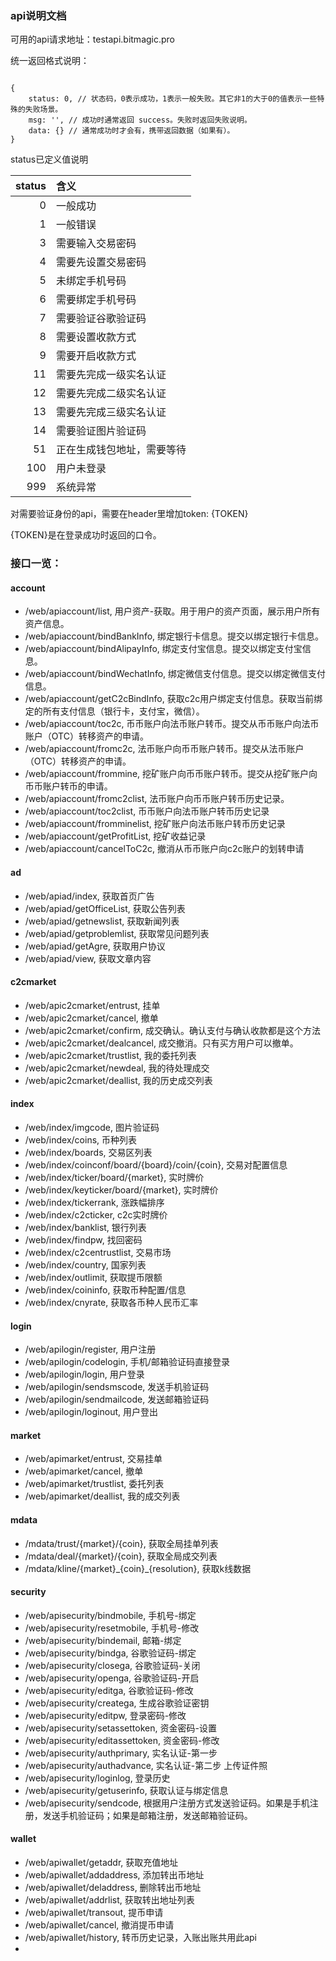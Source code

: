 ### api说明文档

可用的api请求地址：testapi.bitmagic.pro

统一返回格式说明：

```

{
    status: 0, // 状态码，0表示成功，1表示一般失败。其它非1的大于0的值表示一些特殊的失败场景。
    msg: '', // 成功时通常返回 success。失败时返回失败说明。
    data: {} // 通常成功时才会有，携带返回数据（如果有）。
}

```

status已定义值说明

|  status   | 含义  |
|  ----:  | :----  |
| 0  | 一般成功 |
| 1  | 一般错误 |
| 3  | 需要输入交易密码 |
| 4  | 需要先设置交易密码 |
| 5  | 未绑定手机号码 |
| 6  | 需要绑定手机号码 |
| 7  | 需要验证谷歌验证码 |
| 8  | 需要设置收款方式 |
| 9  | 需要开启收款方式 |
| 11  | 需要先完成一级实名认证 |
| 12  | 需要先完成二级实名认证 |
| 13  | 需要先完成三级实名认证 |
| 14  | 需要验证图片验证码 |
| 51  | 正在生成钱包地址，需要等待 |
| 100  | 用户未登录 |
| 999  | 系统异常 |

对需要验证身份的api，需要在header里增加token: {TOKEN}

{TOKEN}是在登录成功时返回的口令。


### 接口一览：
#### account
- /web/apiaccount/list, 用户资产-获取。用于用户的资产页面，展示用户所有资产信息。
- /web/apiaccount/bindBankInfo, 绑定银行卡信息。提交以绑定银行卡信息。
- /web/apiaccount/bindAlipayInfo, 绑定支付宝信息。提交以绑定支付宝信息。
- /web/apiaccount/bindWechatInfo, 绑定微信支付信息。提交以绑定微信支付信息。
- /web/apiaccount/getC2cBindInfo, 获取c2c用户绑定支付信息。获取当前绑定的所有支付信息（银行卡，支付宝，微信）。
- /web/apiaccount/toc2c, 币币账户向法币账户转币。提交从币币账户向法币账户（OTC）转移资产的申请。
- /web/apiaccount/fromc2c, 法币账户向币币账户转币。提交从法币账户（OTC）转移资产的申请。
- /web/apiaccount/frommine, 挖矿账户向币币账户转币。提交从挖矿账户向币币账户转币的申请。
- /web/apiaccount/fromc2clist, 法币账户向币币账户转币历史记录。
- /web/apiaccount/toc2clist, 币币账户向法币账户转币历史记录
- /web/apiaccount/fromminelist, 挖矿账户向法币账户转币历史记录
- /web/apiaccount/getProfitList, 挖矿收益记录
- /web/apiaccount/cancelToC2c, 撤消从币币账户向c2c账户的划转申请


#### ad
- /web/apiad/index, 获取首页广告
- /web/apiad/getOfficeList, 获取公告列表
- /web/apiad/getnewslist, 获取新闻列表
- /web/apiad/getproblemlist, 获取常见问题列表
- /web/apiad/getAgre, 获取用户协议
- /web/apiad/view, 获取文章内容


#### c2cmarket
- /web/apic2cmarket/entrust, 挂单
- /web/apic2cmarket/cancel, 撤单
- /web/apic2cmarket/confirm, 成交确认。确认支付与确认收款都是这个方法
- /web/apic2cmarket/dealcancel, 成交撤消。只有买方用户可以撤单。
- /web/apic2cmarket/trustlist, 我的委托列表
- /web/apic2cmarket/newdeal, 我的待处理成交
- /web/apic2cmarket/deallist, 我的历史成交列表


#### index
- /web/index/imgcode, 图片验证码
- /web/index/coins, 币种列表
- /web/index/boards, 交易区列表
- /web/index/coinconf/board/{board}/coin/{coin}, 交易对配置信息
- /web/index/ticker/board/{market}, 实时牌价
- /web/index/keyticker/board/{market}, 实时牌价
- /web/index/tickerrank, 涨跌幅排序
- /web/index/c2cticker, c2c实时牌价
- /web/index/banklist, 银行列表
- /web/index/findpw, 找回密码
- /web/index/c2centrustlist, 交易市场
- /web/index/country, 国家列表
- /web/index/outlimit, 获取提币限额
- /web/index/coininfo, 获取币种配置/信息
- /web/index/cnyrate, 获取各币种人民币汇率

#### login
- /web/apilogin/register, 用户注册
- /web/apilogin/codelogin, 手机/邮箱验证码直接登录
- /web/apilogin/login, 用户登录
- /web/apilogin/sendsmscode, 发送手机验证码
- /web/apilogin/sendmailcode, 发送邮箱验证码
- /web/apilogin/loginout, 用户登出


#### market
- /web/apimarket/entrust, 交易挂单
- /web/apimarket/cancel, 撤单
- /web/apimarket/trustlist, 委托列表
- /web/apimarket/deallist, 我的成交列表


#### mdata
- /mdata/trust/{market}/{coin}, 获取全局挂单列表
- /mdata/deal/{market}/{coin}, 获取全局成交列表
- /mdata/kline/{market}\_{coin}\_{resolution}, 获取k线数据

#### security
- /web/apisecurity/bindmobile, 手机号-绑定
- /web/apisecurity/resetmobile, 手机号-修改
- /web/apisecurity/bindemail, 邮箱-绑定
- /web/apisecurity/bindga, 谷歌验证码-绑定
- /web/apisecurity/closega, 谷歌验证码-关闭
- /web/apisecurity/openga, 谷歌验证码-开启
- /web/apisecurity/editga, 谷歌验证码-修改
- /web/apisecurity/createga, 生成谷歌验证密钥
- /web/apisecurity/editpw, 登录密码-修改
- /web/apisecurity/setassettoken, 资金密码-设置
- /web/apisecurity/editassettoken, 资金密码-修改
- /web/apisecurity/authprimary, 实名认证-第一步
- /web/apisecurity/authadvance, 实名认证-第二步 上传证件照
- /web/apisecurity/loginlog, 登录历史
- /web/apisecurity/getuserinfo, 获取认证与绑定信息
- /web/apisecurity/sendcode, 根据用户注册方式发送验证码。如果是手机注册，发送手机验证码；如果是邮箱注册，发送邮箱验证码。


#### wallet
- /web/apiwallet/getaddr, 获取充值地址
- /web/apiwallet/addaddress, 添加转出币地址
- /web/apiwallet/deladdress, 删除转出币地址
- /web/apiwallet/addrlist, 获取转出地址列表
- /web/apiwallet/transout, 提币申请
- /web/apiwallet/cancel, 撤消提币申请
- /web/apiwallet/history, 转币历史记录，入账出账共用此api
- 
